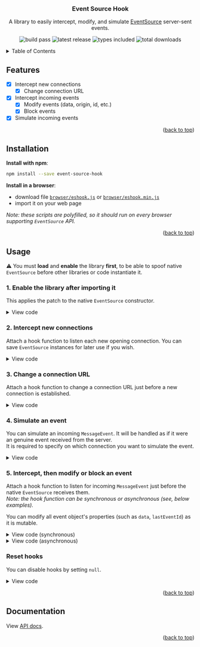 <div id="top"></div>

<!-- PROJECT TITLE -->
<br />
<div align="center">
  <h3 align="center">Event Source Hook</h3>
  
A library to easily intercept, modify, and simulate [EventSource](https://developer.mozilla.org/en-US/docs/Web/API/EventSource) server-sent events.

![build pass](https://img.shields.io/github/workflow/status/Akwd22/event-source-hook/Node.js%20CI)
![latest release](https://img.shields.io/npm/v/event-source-hook?label=release)
![types included](https://img.shields.io/npm/types/event-source-hook)
![total downloads](https://img.shields.io/npm/dt/event-source-hook)

</div>

<!-- TABLE OF CONTENTS -->
<details>
  <summary>Table of Contents</summary>
  <ol>
    <li><a href="#features">Features</a></li>
    <li><a href="#installation">Installation</a></li>
    <li><a href="#usage">Usage</a></li>
    <li><a href="#documentation">Documentation</a></li>
  </ol>
</details>

<!-- FEATURES -->

## Features

- [x] Intercept new connections
  - [x] Change connection URL
- [x] Intercept incoming events
  - [x] Modify events (data, origin, id, etc.)
  - [x] Block events
- [x] Simulate incoming events

<p align="right">(<a href="#top">back to top</a>)</p>

<!-- INSTALLATION -->

## Installation

**Install with npm**:

```sh
npm install --save event-source-hook
```

**Install in a browser**:

- download file [`browser/eshook.js`](https://github.com/Akwd22/event-source-hook/tree/main/browser) or [`browser/eshook.min.js`](https://github.com/Akwd22/event-source-hook/tree/main/browser)
- import it on your web page

_Note: these scripts are polyfilled, so it should run on every browser supporting `EventSource` API._

<p align="right">(<a href="#top">back to top</a>)</p>

<!-- USAGE -->

## Usage

⚠️ You must **load** and **enable** the library **first**, to be able to spoof native `EventSource` before other libraries or code instantiate it.

### 1. Enable the library after importing it

This applies the patch to the native `EventSource` constructor.

<details>
  <summary>View code</summary>
  <p>

**In Node**:

```js
import ESHook from "event-source-hook";
ESHook.enable();
```

**In a browser**:

```js
// In a browser, the library object is exposed globally.
ESHook.enable();
```

  </p>
</details>

### 2. Intercept new connections

Attach a hook function to listen each new opening connection. You can save `EventSource` instances for later use if you wish.

<details>
  <summary>View code</summary>
  <p>

```js
const connections = [];

ESHook.createHook = (eventSource) => {
  console.log("New connection:", eventSource);
  connections.push(eventSource);
};
```

  </p>
</details>

### 3. Change a connection URL

Attach a hook function to change a connection URL just before a new connection is established.

<details>
  <summary>View code</summary>
  <p>

```js
ESHook.urlHook = (url) => {
  if (url === "http://a-url") {
    url = "http://new-url";
  }

  return url;
};
```

  </p>
</details>

### 4. Simulate an event

You can simulate an incoming `MessageEvent`. It will be handled as if it were an genuine event received from the server.  
It is required to specify on which connection you want to simulate the event.

<details>
  <summary>View code</summary>
  <p>

```js
// Connection where the event should be received.
const eventSource = connections[0];
// Event type: can be anything.
const type = "message";
// Event options.
// See: https://developer.mozilla.org/en-US/docs/Web/API/MessageEvent/MessageEvent#options
const options = {
  data: { foo: "bar" },
  lastEventId: "id",
};

ESHook.simulate(eventSource, type, options);
```

_Note: the `simulated` property is set to `true` on the `MessageEvent` object. Thus, it is possible to detect the simulated event like in section 4 just below._

  </p>
</details>

### 5. Intercept, then modify or block an event

Attach a hook function to listen for incoming `MessageEvent` just before the native `EventSource` receives them.  
_Note: the hook function can be synchronous or asynchronous (see, below examples)._

You can modify all event object's properties (such as `data`, `lastEventId`) as it is mutable.

<details>
  <summary>View code (synchronous)</summary>
  <p>

Return the (modified) event or `null` to block the event.

```js
EventSourceHook.eventHook = (type, event, eventSource) => {
  // Block incoming events with type `message`.
  if (type === "message") {
    return null;
  }

  // Modify incoming events data from URL `https://test`.
  if (eventSource.url === "https://test") {
    const data = JSON.parse(event.data);
    data.foo = "new value";
    event.data = JSON.stringify(data);

    return event;
  }

  // Detect simulated events.
  if (event.simulated) {
    console.log("This event was simulated by the library.");
  }

  // Leave the other events as they are.
  return event;
};
```

  </p>
</details>

<details>
  <summary>View code (asynchronous)</summary>
  <p>

To make the hook function asynchronous, include the optional `result` callback parameter, and call it to return the (modified) event or `null` to block the event.

**Example with a promise**:

```js
EventSourceHook.eventHook = (type, event, eventSource, result) => {
  // Block incoming events with type `message`.
  if (type === "message") {
    result(null);
    return;
  }

  // Modify incoming events data from URL `http://test`.
  if (eventSource.url === "https://test") {
    fetchData().then((data) => {
      event.data = JSON.stringify(data);
      result(event);
    });

    return;
  }

  // Leave the other events as they are.
  result(event);
};
```

**Example with async/await**:

```js
EventSourceHook.eventHook = async (type, event, eventSource, result) => {
  const thing = await something();

  if (thing) {
    event.data = thing;
    result(event);
  } else {
    result(null);
  }
};
```

  </p>
</details>

### Reset hooks

You can disable hooks by setting `null`.

<details>
  <summary>View code</summary>
  <p>

```js
ESHook.urlHook = null;
ESHook.createHook = null;
ESHook.eventHook = null;
...
```

  </p>
</details>

<p align="right">(<a href="#top">back to top</a>)</p>

<!-- DOCUMENTATION -->

## Documentation

View [API docs](<https://github.com/Akwd22/event-source-hook/wiki/API-Documentation-(v2.1.0)>).

<p align="right">(<a href="#top">back to top</a>)</p>
